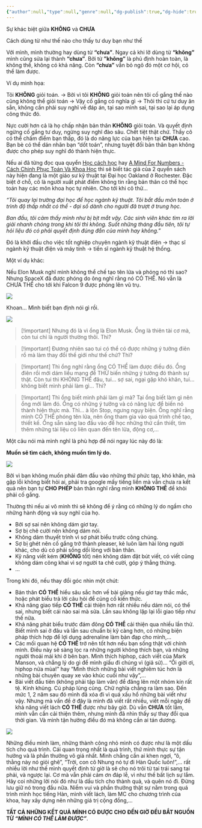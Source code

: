 ```yaml
---
{"author":null,"type":null,"genre":null,"dg-publish":true,"dg-hide":true,"title":"Sự khác biệt giữa KHÔNG và CHƯA","word-count":1372,"tags":["publish","journal"],"permalink":"/0-journal/nam-2023/thang-8/2023-08-24/","hide":true,"dgPassFrontmatter":true}
---
```


Sự khác biệt giữa **KHÔNG** và **CHƯA**

Cách dùng từ như thế nào cho thấy tư duy bạn như thế

Với mình, mình thường hay dùng từ **“chưa”**. Ngay cả khi lỡ dùng từ **“không”** mình cũng sửa lại thành **“chưa”**. Bởi từ **”không”** là phủ định hoàn toàn, là không thể, không có khả năng. Còn **“chưa”** vẫn bỏ ngõ đó một cơ hội, có thể làm được.

Ví dụ minh họa:

Tôi **KHÔNG** giỏi toán. → Bởi vì tôi **KHÔNG** giỏi toán nên tôi cố gắng thế nào cũng không thể giỏi toán → Vậy cố gắng có nghĩa gì → Thôi thì cứ tư duy ăn sẵn, không cần phải suy nghĩ về đáp án, tại sao mình sai, tại sao lại áp dụng công thức đó.

Nực cười hơn cả là họ chấp nhận bản thân **KHÔNG** giỏi toán. Và quyết định ngừng cố gắng tư duy, ngừng suy nghĩ đào sâu. Chết tiệt thật chứ. Thầy cô có thể chấm điểm bạn thấp, đó là do năng lực của bạn hiện tại **CHƯA** cao. Bạn bè có thể dán nhãn bạn “dốt toán”, nhưng tuyệt đối bản thân bạn không được cho phép suy nghĩ đó thành hiện thực.

Nếu ai đã từng đọc qua quyển [Học cách học](https://shopee.vn/Sách-Học-Cách-Học-Learning-How-To-Learn-(Tái-Bản-Mới-Nhất)-i.431679329.14541556005?sp_atk=68244bcb-4873-476c-8032-b02e75f2eda0) hay [A Mind For Numbers - Cách Chinh Phục Toán Và Khoa Học](https://shopee.vn/Sách-A-Mind-For-Numbers-Cách-Chinh-Phục-Toán-Và-Khoa-Học-i.431679329.4990462642) thì sẽ biết tác giả của 2 quyển sách này hiện đang là một giáo sư kỹ thuật tại Đại học Oakland ở Rochester. Đặc biệt ở chỗ, cô là người xuất phát điểm không tin rằng bản thân có thể học toán hay các môn khoa học tự nhiên. Cho tới khi cô thử…

*“Tôi quay lại trường đại học để học ngành kỹ thuật. Tôi bắt đầu môn toán ở trình độ thấp nhất có thể - đại số dành cho người đã trượt ở trung học.*

*Ban đầu, tôi cảm thấy mình như bị bịt mắt vậy. Các sinh viên khác tìm ra lời giải nhanh chóng trong khi tôi thì không. Suốt những tháng đầu tiên, tôi tự hỏi liệu đó có phải quyết định đúng đắn của mình hay không.”*

Đó là khởi đầu cho việc tốt nghiệp chuyên ngành kỹ thuật điện → thạc sĩ ngành kỹ thuật điện và máy tính → tiến sĩ ngành kỹ thuật hệ thống.

Một ví dụ khác:

Nếu Elon Musk nghĩ mình không thể chế tạo tên lửa và phóng nó thì sao?
Nhưng SpaceX đã được phóng do ông nghĩ rằng nó CÓ THỂ.
Nó vẫn là CHƯA THỂ cho tới khi Falcon 9 được phóng lên vũ trụ.

![](https://i.imgur.com/uAjw72y.gif)

Khoan… Mình biết bạn định nói gì rồi.

![](https://i.imgur.com/2knatJF.gif)



> [!important] Nhưng đó là vì ổng là Elon Musk. Ổng là thiên tài cơ mà, còn tui chỉ là người thường thôi.
> Thì?


> [!important] Đương nhiên sao tui có thể có được những ý tưởng điên rồ mà làm thay đổi thế giới như thế chứ? 
> Thì?


> [!important] Thì ổng nghĩ rằng ổng CÓ THỂ làm được điều đó. Ổng điên rồi mới dám liều mạng để THỬ biến những ý tưởng đó thành sự thật. Còn tui thì KHÔNG THỂ đâu, tui… sợ sai, ngại gặp khó khăn, tui… không biết mình phải làm gì…
> Thì?


> [!important] Thì ổng biết mình phải làm gì mà? Tại ổng biết làm gì nên ổng mới làm đó. Ổng có những ý tưởng và có năng lực để biến nó thành hiện thực mà.
> Thì… à lộn Stop, ngưng ngụy biện. Ổng nghĩ rằng mình CÓ THỂ phóng tên lửa, nên ổng tham gia vào quá trình chế tạo, thiết kế. Ổng sẵn sàng lao đầu vào để học những thứ cần thiết, tìm thêm những tài liệu có liên quan đến tên lửa, động cơ,…

Một câu nói mà mình nghĩ là phù hợp để nói ngay lúc này đó là:

**Muốn sẽ tìm cách, không muốn tìm lý do.**

![](https://i.imgur.com/Mn9uXQ1.gif)

Bởi vì bạn không muốn phải đâm đầu vào những thứ phức tạp, khó khăn, mà gặp lỗi không biết hỏi ai, phải tra google mấy tiếng liền mà vẫn chưa ra kết quả nên bạn tự **CHO PHÉP** bản thân nghĩ rằng mình **KHÔNG THỂ** để khỏi phải cố gắng.

Thường thì nếu ai vô minh thì sẽ không để ý rằng có những lý do ngầm cho những hành động và suy nghĩ của họ.
- Bởi sợ sai nên không dám giơ tay.
- Sợ bị chê cười nên không dám nói.
- Không dám thuyết trình vì sợ phát biểu trước công chúng.
- Sợ bị ghét nên cố gắng trở thành pleaser, kẻ luôn làm hài lòng người khác, cho dù có phải sống dối lòng với bản thân.
- Kỹ năng viết kém (**KHÔNG** tốt) nên không dám đặt bút viết, có viết cũng không dám công khai vì sợ người ta chê cười, góp ý thẳng thừng.
- …

Trong khi đó, nếu thay đổi góc nhìn một chút:
- Bản thân **CÓ THỂ** hiểu sâu sắc hơn về bài giảng nếu giơ tay thắc mắc, hoặc phát biểu trả lời câu hỏi để củng cố kiến thức.
- Khả năng giao tiếp **CÓ THỂ** cải thiện hơn rất nhiều nếu dám nói, có thể sai, nhưng biết cái nào sai mà sửa. Lần sau không lặp lại lỗi giao tiếp như thế nữa.
- Khả năng phát biểu trước đám đông **CÓ THỂ** cải thiện qua nhiều lần thử. Biết mình sai ở đâu và lần sau chuẩn bị kỹ càng hơn, có những biện pháp thích hợp để lợi dụng adrenaline làm bàn đạp cho mình,…
- Các mối quan hệ **CÓ THỂ** trở nên tốt hơn nếu bạn sống thật với chính mình. Điều này sẽ sàng lọc ra những người không thích bạn, và những người thoải mái khi ở bên bạn. Mình thích hiphop, cách viết của Mark Manson, và chẳng lý do gì để mình giấu đi chúng vì (giả sử)… “Ối giời ơi, hiphop nửa mùa!” hay “Mình thích những bài viết nghiêm túc hơn là những bài chuyên quay xe vào khúc cuối như vậy”,…
- Bài viết đầu tiên (không phải tập làm văn) để đăng lên một nhóm kín rất tệ. Kinh khủng. Cú pháp lủng củng. Chữ nghĩa chẳng ra làm sao. Đến mức 1, 2 năm sau đó mình đã xóa đi vì quá xấu hổ những bài viết như vậy. Nhưng mà vấn đề ở đây là mình đã viết rất nhiều, viết mỗi ngày để khả năng viết lách **CÓ THỂ** được như bây giờ. Dù vẫn **CHƯA** tốt lắm, mình vẫn cần cải thiện thêm, nhưng mình đã nhìn thấy sự thay đổi qua thời gian. Và mình tận hưởng điều đó mà không cần ai tán dương.

![](https://i.imgur.com/ZKSlGkV.gif)

Những điều mình làm, những thành công nhỏ mình có được như là một dấu tích cho quá trình. Cái quan trọng nhất là quá trình, thứ mình thực sự tận hưởng và là phần thưởng vô giá nhất. Mình chẳng cần ai khen ngợi, “ô, thằng này nó giỏi ghê”, “Trời, con cô Nhung nó tự đi Hàn Quốc luôn!”,… rất nhiều lời như thế mình quyết định từ giờ là sẽ cho nó trôi từ tai trái sang tai phải, và ngược lại. Cơ mà vẫn phải cảm ơn đáp lễ, vì như thế bất lịch sự lắm. Hãy coi những lời nói đó như là dấu tích cho thành quả, và quên nó đi. Đừng lưu giữ nó trong đầu nữa. Niềm vui và phần thưởng thật sự nằm trong quá trình mình học tiếng Hàn, mình viết lách, làm MC cho chương trình của khoa, hay xây dựng nên những giá trị cộng đồng,…

**TẤT CẢ NHỮNG KẾT QUẢ MÌNH CÓ ĐƯỢC CHO ĐẾN GIỜ ĐỀU BẮT NGUỒN TỪ *“MÌNH CÓ THỂ LÀM ĐƯỢC”***.